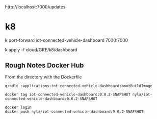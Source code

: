 #

http://localhost:7000/updates



# k8

k port-forward iot-connected-vehicle-dashboard 7000:7000

k apply -f cloud/GKE/k8/dashboard


## Rough Notes Docker Hub

From the directory with the Dockerfile


```shell
gradle :applications:iot-connected-vehicle-dashboard:bootBuildImage
```

```shell script
docker tag iot-connected-vehicle-dashboard:0.0.2-SNAPSHOT nyla/iot-connected-vehicle-dashboard:0.0.2-SNAPSHOT 

docker login
docker push nyla/iot-connected-vehicle-dashboard:0.0.2-SNAPSHOT

```